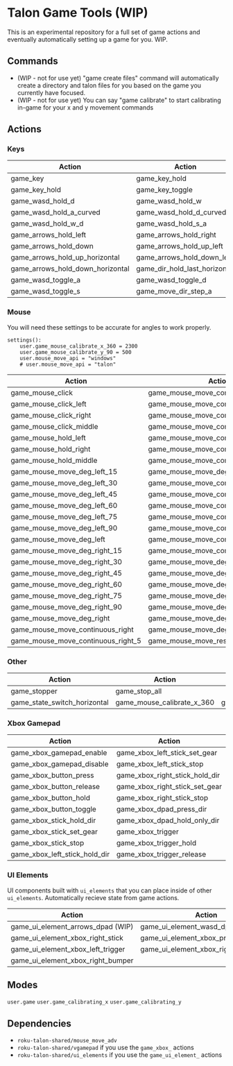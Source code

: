 # Talon Game Tools (WIP)

This is an experimental repository for a full set of game actions and eventually automatically setting up a game for you. WIP.

## Commands

- (WIP - not for use yet) "game create files" command will automatically create a directory and talon files for you based on the game you currently have focused.
- (WIP - not for use yet) You can say "game calibrate" to start calibrating in-game for your x and y movement commands

## Actions
### Keys
| **Action**                     | **Action**                     | **Action**                     |
|--------------------------------|--------------------------------|--------------------------------|
| game_key                       | game_key_hold                  | game_key_release                    |
| game_key_hold                  | game_key_toggle                | game_wasd_hold_a           |
| game_wasd_hold_d           | game_wasd_hold_w           | game_wasd_hold_s           |
| game_wasd_hold_a_curved    | game_wasd_hold_d_curved    | game_wasd_hold_w_a         |
| game_wasd_hold_w_d         | game_wasd_hold_s_a         | game_wasd_hold_s_d         |
| game_arrows_hold_left        | game_arrows_hold_right       | game_arrows_hold_up          |
| game_arrows_hold_down        | game_arrows_hold_up_left     | game_arrows_hold_up_right    |
| game_arrows_hold_up_horizontal| game_arrows_hold_down_left   | game_arrows_hold_down_right  |
| game_arrows_hold_down_horizontal| game_dir_hold_last_horizontal| game_dir_toggle_last_horizontal |
| game_wasd_toggle_a         | game_wasd_toggle_d         | game_wasd_toggle_w         |
| game_wasd_toggle_s         | game_move_dir_step_a           | game_move_dir_step_d           |


### Mouse

You will need these settings to be accurate for angles to work properly.

```
settings():
    user.game_mouse_calibrate_x_360 = 2300
    user.game_mouse_calibrate_y_90 = 500
    user.mouse_move_api = "windows"
    # user.mouse_move_api = "talon"
```

| **Action**                     | **Action**                     | **Action**                     |
|--------------------------------|--------------------------------|--------------------------------|
| game_mouse_click               | game_mouse_move_continuous_right_10  | game_mouse_move_continuous_right_20  |
| game_mouse_click_left          | game_mouse_move_continuous_right_30  | game_mouse_move_continuous_right_50  |
| game_mouse_click_right         | game_mouse_move_continuous_right_100 | game_mouse_move_continuous_left      |
| game_mouse_click_middle        | game_mouse_move_continuous_left_5    | game_mouse_move_continuous_left_10   |
| game_mouse_hold_left           | game_mouse_move_continuous_left_20   | game_mouse_move_continuous_left_30   |
| game_mouse_hold_right          | game_mouse_move_continuous_left_50   | game_mouse_move_continuous_left_100  |
| game_mouse_hold_middle         | game_mouse_move_continuous_stop      | game_mouse_move_deg_180                  |
| game_mouse_move_deg_left_15              | game_mouse_move_deg_360                  | game_mouse_move_continuous_up        |
| game_mouse_move_deg_left_30              | game_mouse_move_continuous_up_5      | game_mouse_move_continuous_up_10     |
| game_mouse_move_deg_left_45              | game_mouse_move_continuous_up_20     | game_mouse_move_continuous_up_30     |
| game_mouse_move_deg_left_60              | game_mouse_move_continuous_up_50     | game_mouse_move_continuous_up_100    |
| game_mouse_move_deg_left_75              | game_mouse_move_continuous_down      | game_mouse_move_continuous_down_5    |
| game_mouse_move_deg_left_90              | game_mouse_move_continuous_down_10   | game_mouse_move_continuous_down_20   |
| game_mouse_move_deg_left                 | game_mouse_move_continuous_down_30   | game_mouse_move_continuous_down_50   |
| game_mouse_move_deg_right_15             | game_mouse_move_continuous_down_100  | game_mouse_move_continuous_stop      |
| game_mouse_move_deg_right_30             | game_mouse_move_deg_up_15                | game_mouse_move_deg_up_30                |
| game_mouse_move_deg_right_45             | game_mouse_move_deg_up_45                | game_mouse_move_deg_up_60                |
| game_mouse_move_deg_right_60             | game_mouse_move_deg_up_75                | game_mouse_move_deg_up_90                |
| game_mouse_move_deg_right_75             | game_mouse_move_deg_up                   | game_mouse_move_deg_down_15              |
| game_mouse_move_deg_right_90             | game_mouse_move_deg_down_30              | game_mouse_move_deg_down_45              |
| game_mouse_move_deg_right                | game_mouse_move_deg_down_60              | game_mouse_move_deg_down_75              |
| game_mouse_move_continuous_right      | game_mouse_move_deg_down_90              | game_mouse_move_deg_down                 |
| game_mouse_move_continuous_right_5    | game_mouse_move_reset_center_y            |                                |


### Other
| **Action** | **Action** | **Action** |
|------------|------------|------------|
| game_stopper | game_stop_all
| game_state_switch_horizontal | game_mouse_calibrate_x_360 | game_mouse_calibrate_y_90 |

### Xbox Gamepad

| **Action** | **Action** | **Action** |
|------------|------------|------------|
| game_xbox_gamepad_enable | game_xbox_left_stick_set_gear | game_xbox_trigger_set_gear |
| game_xbox_gamepad_disable | game_xbox_left_stick_stop | game_xbox_left_trigger |
| game_xbox_button_press | game_xbox_right_stick_hold_dir | game_xbox_left_trigger_hold |
| game_xbox_button_release | game_xbox_right_stick_set_gear | game_xbox_left_trigger_release |
| game_xbox_button_hold | game_xbox_right_stick_stop | game_xbox_left_trigger_set_gear |
| game_xbox_button_toggle | game_xbox_dpad_press_dir | game_xbox_right_trigger |
| game_xbox_stick_hold_dir | game_xbox_dpad_hold_only_dir | game_xbox_right_trigger_hold |
| game_xbox_stick_set_gear | game_xbox_trigger | game_xbox_right_trigger_release |
| game_xbox_stick_stop | game_xbox_trigger_hold | game_xbox_right_trigger_set_gear |
| game_xbox_left_stick_hold_dir | game_xbox_trigger_release | game_xbox_stopper |

### UI Elements

UI components built with `ui_elements` that you can place inside of other `ui_elements`. Automatically recieve state from game actions.

| **Action** | **Action** | **Action** |
|------------|------------|------------|
| game_ui_element_arrows_dpad (WIP) | game_ui_element_wasd_dpad (WIP) | game_ui_element_xbox_left_stick |
| game_ui_element_xbox_right_stick | game_ui_element_xbox_primary_buttons | game_ui_element_xbox_dpad |
| game_ui_element_xbox_left_trigger | game_ui_element_xbox_right_trigger |  game_ui_element_xbox_left_bumper |
| game_ui_element_xbox_right_bumper |

## Modes
`user.game`
`user.game_calibrating_x`
`user.game_calibrating_y`

## Dependencies
- `roku-talon-shared/mouse_move_adv`
- `roku-talon-shared/vgamepad` if you use the `game_xbox_` actions
- `roku-talon-shared/ui_elements` if you use the `game_ui_element_` actions
